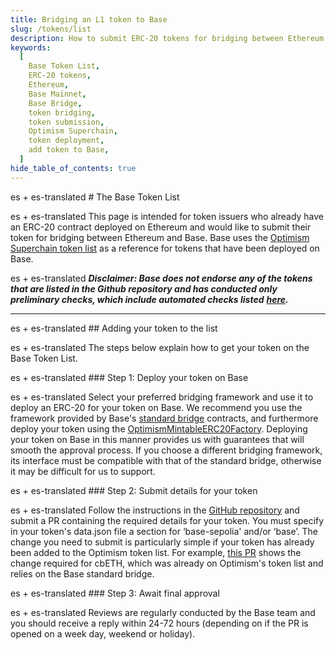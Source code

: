 ```yaml
---
title: Bridging an L1 token to Base
slug: /tokens/list
description: How to submit ERC-20 tokens for bridging between Ethereum and Base as a token issuer.
keywords:
  [
    Base Token List,
    ERC-20 tokens,
    Ethereum,
    Base Mainnet,
    Base Bridge,
    token bridging,
    token submission,
    Optimism Superchain,
    token deployment,
    add token to Base,
  ]
hide_table_of_contents: true
---
```


es + es-translated # The Base Token List

es + es-translated This page is intended for token issuers who already have an ERC-20 contract deployed on Ethereum and would like to submit their token for bridging between Ethereum and Base. Base uses the [Optimism Superchain token list](https://github.com/ethereum-optimism/ethereum-optimism.github.io) as a reference for tokens that have been deployed on Base.

es + es-translated **_Disclaimer: Base does not endorse any of the tokens that are listed in the Github repository and has conducted only preliminary checks, which include automated checks listed_** [**_here_**](https://github.com/ethereum-optimism/ethereum-optimism.github.io)**_._**

---

es + es-translated ## Adding your token to the list

es + es-translated The steps below explain how to get your token on the Base Token List.

es + es-translated ### Step 1: Deploy your token on Base

es + es-translated Select your preferred bridging framework and use it to deploy an ERC-20 for your token on Base. We recommend you use the framework provided by Base's [standard bridge](https://github.com/ethereum-optimism/specs/blob/main/specs/protocol/bridges.md) contracts, and furthermore deploy your token using the [OptimismMintableERC20Factory](https://docs.base.org/base-contracts/#l2-contract-addresses). Deploying your token on Base in this manner provides us with guarantees that will smooth the approval process. If you choose a different bridging framework, its interface must be compatible with that of the standard bridge, otherwise it may be difficult for us to support.

es + es-translated ### Step 2: Submit details for your token

es + es-translated Follow the instructions in the [GitHub repository](https://github.com/ethereum-optimism/ethereum-optimism.github.io) and submit a PR containing the required details for your token. You must specify in your token's data.json file a section for ‘base-sepolia' and/or ‘base’. The change you need to submit is particularly simple if your token has already been added to the Optimism token list. For example, [this PR](https://github.com/ethereum-optimism/ethereum-optimism.github.io/commit/27ab9b2d3388f7feba3a152e0a0748c73d732a68) shows the change required for cbETH, which was already on Optimism's token list and relies on the Base standard bridge.

es + es-translated ### Step 3: Await final approval

es + es-translated Reviews are regularly conducted by the Base team and you should receive a reply within 24-72 hours (depending on if the PR is opened on a week day, weekend or holiday).